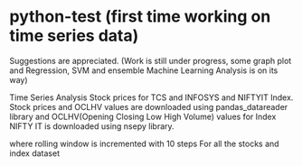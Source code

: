 # python-test (first time working on time series data)
Suggestions are appreciated.
(Work is still under progress, some graph plot and Regression, SVM and ensemble Machine Learning Analysis is on its way)

Time Series Analysis
Stock prices for TCS and INFOSYS and NIFTYIT Index.
Stock prices and OCLHV values are downloaded using pandas_datareader library and OCLHV(Opening Closing Low High Volume) values for Index NIFTY IT is downloaded using nsepy library.

where rolling window is incremented with 10 steps
For all the stocks and index dataset
